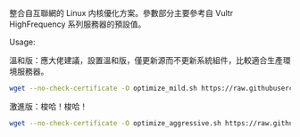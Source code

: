 整合自互聯網的 Linux 内核優化方案。參數部分主要參考自 Vultr HighFrequency 系列服務器的預設值。

Usage:

溫和版：應大佬建議，設置溫和版，僅更新源而不更新系統組件，比較適合生產環境服務器。

```bash
wget --no-check-certificate -O optimize_mild.sh https://raw.githubusercontent.com/aoaim/LearnLinux/master/Scripts/LinuxOptimize/optimize_mild && bash optimize_mild.sh
```

激進版：梭哈！梭哈！
```bash
wget --no-check-certificate -O optimize_aggressive.sh https://raw.githubusercontent.com/aoaim/LearnLinux/master/Scripts/LinuxOptimize/optimize_aggressive.sh && bash optimize_aggressive.sh
```